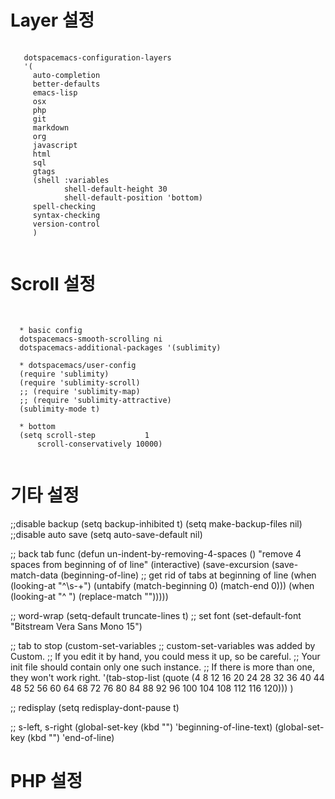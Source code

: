 Layer 설정
============
<pre>
  <code>
   dotspacemacs-configuration-layers
   '(
     auto-completion
     better-defaults
     emacs-lisp
     osx
     php
     git
     markdown
     org
     javascript
     html
     sql
     gtags
     (shell :variables
            shell-default-height 30
            shell-default-position 'bottom)
     spell-checking
     syntax-checking
     version-control
     )
  </code>
</pre>


Scroll 설정
=============
<pre>
  <code>
  
  * basic config
  dotspacemacs-smooth-scrolling ni
  dotspacemacs-additional-packages '(sublimity)
  
  * dotspacemacs/user-config
  (require 'sublimity)
  (require 'sublimity-scroll)
  ;; (require 'sublimity-map)
  ;; (require 'sublimity-attractive)
  (sublimity-mode t)

  * bottom
  (setq scroll-step           1
      scroll-conservatively 10000)
  </code>
</pre>

기타 설정
=============
;;disable backup
(setq backup-inhibited t)
(setq make-backup-files nil)
;;disable auto save
(setq auto-save-default nil)

;; back tab func
(defun un-indent-by-removing-4-spaces ()
  "remove 4 spaces from beginning of of line"
  (interactive)
  (save-excursion
    (save-match-data
      (beginning-of-line)
      ;; get rid of tabs at beginning of line
      (when (looking-at "^\\s-+")
        (untabify (match-beginning 0) (match-end 0)))
      (when (looking-at "^    ")
        (replace-match "")))))
        
;; word-wrap
(setq-default truncate-lines t)
;; set font
(set-default-font "Bitstream Vera Sans Mono 15")

;; tab to stop
(custom-set-variables
 ;; custom-set-variables was added by Custom.
 ;; If you edit it by hand, you could mess it up, so be careful.
 ;; Your init file should contain only one such instance.
 ;; If there is more than one, they won't work right.
 '(tab-stop-list
   (quote
    (4 8 12 16 20 24 28 32 36 40 44 48 52 56 60 64 68 72 76 80 84 88 92 96 100 104 108 112 116 120)))
 )

;; redisplay
(setq redisplay-dont-pause t)

;; s-left, s-right
(global-set-key (kbd "<s-left>") 'beginning-of-line-text)
(global-set-key (kbd "<s-right>") 'end-of-line)


PHP 설정
=============
